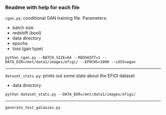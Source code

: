 ### Readme with help for each file

`cgan.py`: conditional GAN training file. Parameters:
- batch size
- redshift (bool)
- data directory
- epochs
- loss (gan type)

`python cgan.py --BATCH_SIZE=64 --REDSHIFT=1 --DATA_DIR=/mnt/data1/images/efigi/ --EPOCHS=1000 --LOSS=wgan`

___

`dataset_stats.py`: prints out some stats about the EFIGI dataset
- data directory

`python dataset_stats.py --DATA_DIR=/mnt/data1/images/efigi/`

___


`generate_test_galaxies.py`

